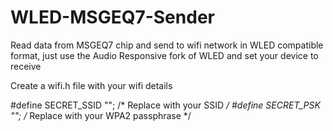 # WLED-MSGEQ7-Sender
Read data from MSGEQ7 chip and send to wifi network in WLED compatible format, just use the Audio Responsive fork of WLED and set your device to receive 

Create a wifi.h file with your wifi details

#define SECRET_SSID "";  /* Replace with your SSID */
#define SECRET_PSK "";   /* Replace with your WPA2 passphrase */
